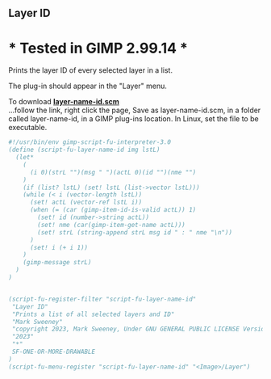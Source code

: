 ## Layer ID 

# * Tested in GIMP 2.99.14 *

Prints the layer ID of every selected layer in a list.

The plug-in should appear in the "Layer" menu.  
  
To download [**layer-name-id.scm**](https://raw.githubusercontent.com/script-fu/script-fu.github.io/main/plug-ins/layer-name-id/layer-name-id.scm)  
...follow the link, right click the page, Save as layer-name-id.scm, in a folder called layer-name-id, in a GIMP plug-ins location.  In Linux, set the file to be executable.
   
   


```scheme
#!/usr/bin/env gimp-script-fu-interpreter-3.0
(define (script-fu-layer-name-id img lstL)
  (let*
    (
      (i 0)(strL "")(msg " ")(actL 0)(id "")(nme "")
    )
    (if (list? lstL) (set! lstL (list->vector lstL)))
    (while (< i (vector-length lstL))
      (set! actL (vector-ref lstL i))
      (when (= (car (gimp-item-id-is-valid actL)) 1)
        (set! id (number->string actL))
        (set! nme (car(gimp-item-get-name actL)))
        (set! strL (string-append strL msg id " : " nme "\n"))
      )
      (set! i (+ i 1))
    )
    (gimp-message strL)
  )
)


(script-fu-register-filter "script-fu-layer-name-id"
 "Layer ID"
 "Prints a list of all selected layers and ID"
 "Mark Sweeney"
 "copyright 2023, Mark Sweeney, Under GNU GENERAL PUBLIC LICENSE Version 3"
 "2023"
 "*"
 SF-ONE-OR-MORE-DRAWABLE
)
(script-fu-menu-register "script-fu-layer-name-id" "<Image>/Layer")

```